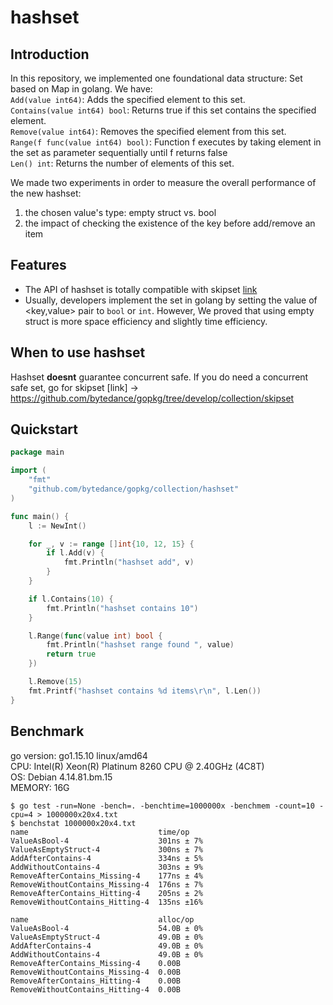 # hashset

## Introduction
In this repository, we implemented one foundational data structure: Set based on Map in golang. We have:  
`Add(value int64)`: Adds the specified element to this set.  
`Contains(value int64) bool`: Returns true if this set contains the specified element.  
`Remove(value int64)`: Removes the specified element from this set.  
`Range(f func(value int64) bool)`: Function f executes by taking element in the set as parameter sequentially until f returns false  
`Len() int`: Returns the number of elements of this set.  

We made two experiments in order to measure the overall performance of the new hashset:  
1. the chosen value's type: empty struct vs. bool  
2. the impact of checking the existence of the key before add/remove an item  

## Features
- The API of hashset is totally compatible with skipset [link](https://github.com/zhangyunhao116/skipset/)
- Usually, developers implement the set in golang by setting the value of <key,value> pair to `bool` or `int`. However, We proved that using empty struct is more space efficiency and slightly time efficiency. 


## When to use hashset
Hashset **doesnt** guarantee concurrent safe. If you do need a concurrent safe set, go for skipset [link] -> https://github.com/bytedance/gopkg/tree/develop/collection/skipset

## Quickstart
```go
package main

import (
	"fmt"
	"github.com/bytedance/gopkg/collection/hashset"
)

func main() {
	l := NewInt()

	for _, v := range []int{10, 12, 15} {
		if l.Add(v) {
			fmt.Println("hashset add", v)
		}
	}

	if l.Contains(10) {
		fmt.Println("hashset contains 10")
	}

	l.Range(func(value int) bool {
		fmt.Println("hashset range found ", value)
		return true
	})

	l.Remove(15)
	fmt.Printf("hashset contains %d items\r\n", l.Len())
}
```

## Benchmark
go version: go1.15.10 linux/amd64  
CPU: Intel(R) Xeon(R) Platinum 8260 CPU @ 2.40GHz (4C8T)  
OS: Debian 4.14.81.bm.15  
MEMORY: 16G  

```
$ go test -run=None -bench=. -benchtime=1000000x -benchmem -count=10 -cpu=4 > 1000000x20x4.txt
$ benchstat 1000000x20x4.txt
name                             time/op
ValueAsBool-4                    301ns ± 7%
ValueAsEmptyStruct-4             300ns ± 7%
AddAfterContains-4               334ns ± 5%
AddWithoutContains-4             303ns ± 9%
RemoveAfterContains_Missing-4    177ns ± 4%
RemoveWithoutContains_Missing-4  176ns ± 7%
RemoveAfterContains_Hitting-4    205ns ± 2%
RemoveWithoutContains_Hitting-4  135ns ±16%

name                             alloc/op
ValueAsBool-4                    54.0B ± 0%
ValueAsEmptyStruct-4             49.0B ± 0%
AddAfterContains-4               49.0B ± 0%
AddWithoutContains-4             49.0B ± 0%
RemoveAfterContains_Missing-4    0.00B
RemoveWithoutContains_Missing-4  0.00B
RemoveAfterContains_Hitting-4    0.00B
RemoveWithoutContains_Hitting-4  0.00B
```
